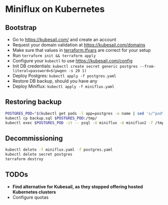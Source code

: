 Miniflux on Kubernetes
======================

Bootstrap
---------

* Go to https://kubesail.com/ and create an account
* Request your domain validation at https://kubesail.com/domains
* Make sure that values in [terraform.tfvars](terraform.tfvars) are correct for your setup
* Run `terraform init && terraform apply`
* Configure your `kubectl` to use https://kubesail.com/config
* Init DB credentials: `kubectl create secret generic postgres --from-literal=password=$(pwgen -s 20 1)`
* Deploy Postgres: `kubectl apply -f postgres.yaml`
* Restore DB backup, should you have any
* Deploy Miniflux: `kubectl apply -f miniflux.yaml`

Restoring backup
----------------

```sh
POSTGRES_POD="$(kubectl get pods -l app=postgres -o name | sed 's/^pod\///')"
kubectl cp backup.sql $POSTGRES_POD:/tmp/
kubectl exec $POSTGRES_POD -it -- psql -U miniflux -d miniflux2 -f /tmp/backup.sql
```

Decommissioning
---------------

```sh
kubectl delete -f miniflux.yaml -f postgres.yaml
kubectl delete secret postgres
terraform destroy
```

TODOs
-----

* **Find alternative for Kubesail, as they stopped offering hosted Kubernetes clusters**
* Configure quotas
